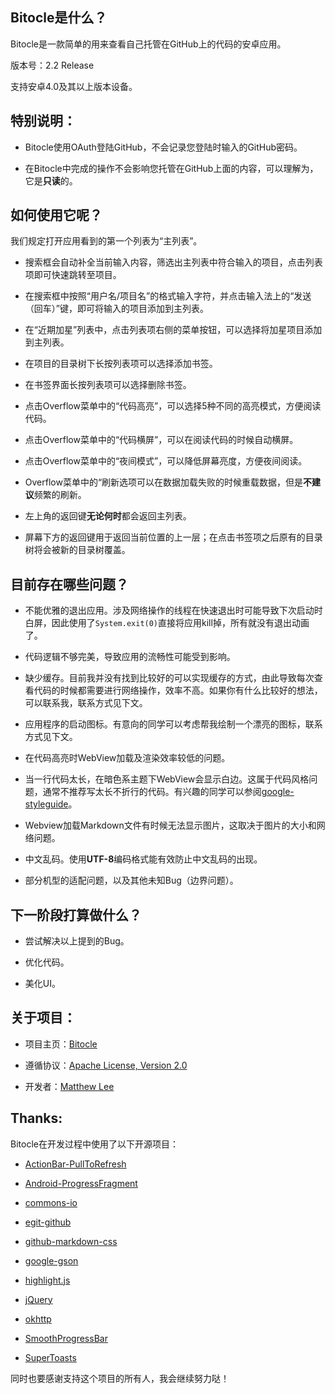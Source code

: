 ## Bitocle是什么？

Bitocle是一款简单的用来查看自己托管在GitHub上的代码的安卓应用。

版本号：2.2 Release

支持安卓4.0及其以上版本设备。

## 特别说明：

 - Bitocle使用OAuth登陆GitHub，不会记录您登陆时输入的GitHub密码。

 - 在Bitocle中完成的操作不会影响您托管在GitHub上面的内容，可以理解为，它是**只读**的。

## 如何使用它呢？

我们规定打开应用看到的第一个列表为“主列表”。
 
 - 搜索框会自动补全当前输入内容，筛选出主列表中符合输入的项目，点击列表项即可快速跳转至项目。
 
 - 在搜索框中按照“用户名/项目名”的格式输入字符，并点击输入法上的“发送（回车）”键，即可将输入的项目添加到主列表。
 
 - 在“近期加星”列表中，点击列表项右侧的菜单按钮，可以选择将加星项目添加到主列表。

 - 在项目的目录树下长按列表项可以选择添加书签。

 - 在书签界面长按列表项可以选择删除书签。
 
 - 点击Overflow菜单中的“代码高亮”，可以选择5种不同的高亮模式，方便阅读代码。

 - 点击Overflow菜单中的“代码横屏”，可以在阅读代码的时候自动横屏。

 - 点击Overflow菜单中的“夜间模式”，可以降低屏幕亮度，方便夜间阅读。
 
 - Overflow菜单中的“刷新选项可以在数据加载失败的时候重载数据，但是**不建议**频繁的刷新。
 
 - 左上角的返回键**无论何时**都会返回主列表。
 
 - 屏幕下方的返回键用于返回当前位置的上一层；在点击书签项之后原有的目录树将会被新的目录树覆盖。
 
## 目前存在哪些问题？

 - 不能优雅的退出应用。涉及网络操作的线程在快速退出时可能导致下次启动时白屏，因此使用了`System.exit(0)`直接将应用kill掉，所有就没有退出动画了。

 - 代码逻辑不够完美，导致应用的流畅性可能受到影响。

 - 缺少缓存。目前我并没有找到比较好的可以实现缓存的方式，由此导致每次查看代码的时候都需要进行网络操作，效率不高。如果你有什么比较好的想法，可以联系我，联系方式见下文。
 
 - 应用程序的启动图标。有意向的同学可以考虑帮我绘制一个漂亮的图标，联系方式见下文。
 
 - 在代码高亮时WebView加载及渲染效率较低的问题。

 - 当一行代码太长，在暗色系主题下WebView会显示白边。这属于代码风格问题，通常不推荐写太长不折行的代码。有兴趣的同学可以参阅[google-styleguide](https://code.google.com/p/google-styleguide/ "google-styleguide")。
 
 - Webview加载Markdown文件有时候无法显示图片，这取决于图片的大小和网络问题。

 - 中文乱码。使用**UTF-8**编码格式能有效防止中文乱码的出现。
 
 - 部分机型的适配问题，以及其他未知Bug（边界问题）。
 
## 下一阶段打算做什么？

 - 尝试解决以上提到的Bug。
 
 - 优化代码。
 
 - 美化UI。
 
## 关于项目：

 - 项目主页：[Bitocle](https://github.com/mthli/Bitocle "Bitocle的项目主页")
 
 - 遵循协议：[Apache License, Version 2.0](http://www.apache.org/licenses/LICENSE-2.0.html "Apache License, Version 2.0")
 
 - 开发者：[Matthew Lee](http://mthli.github.io/ "Matthew Lee的个人博客")
 
## Thanks:

Bitocle在开发过程中使用了以下开源项目：

 - [ActionBar-PullToRefresh](https://github.com/chrisbanes/ActionBar-PullToRefresh "ActionBar-PullToRefresh")
 
 - [Android-ProgressFragment](https://github.com/johnkil/Android-ProgressFragment "Android-ProgressFragment")
 
 - [commons-io](https://github.com/apache/commons-io "commons-io")
 
 - [egit-github](https://github.com/eclipse/egit-github "egit-github")
 
 - [github-markdown-css](https://github.com/sindresorhus/github-markdown-css "github-markdown-css")
 
 - [google-gson](https://code.google.com/p/google-gson/ "google-gson")
 
 - [highlight.js](https://github.com/isagalaev/highlight.js "highlight.js")
 
 - [jQuery](http://jquery.com/ "jQuery")
 
 - [okhttp](https://github.com/square/okhttp "okhttp")
 
 - [SmoothProgressBar](https://github.com/castorflex/SmoothProgressBar "SmoothProgressBar")
 
 - [SuperToasts](https://github.com/JohnPersano/SuperToasts "SuperToasts")
 
同时也要感谢支持这个项目的所有人，我会继续努力哒！
